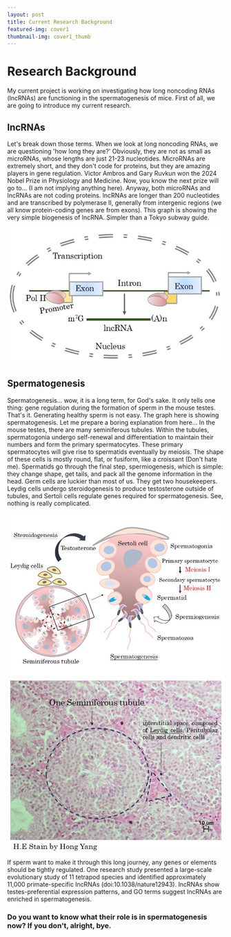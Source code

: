 ```yaml
---
layout: post
title: Current Research Background
featured-img: cover1
thumbnail-img: cover1_thumb
---
```

# Research Background
My current project is working on investigating how long noncoding RNAs (lncRNAs) are functioning in the spermatogenesis of mice. First of all, we are going to introduce my current research. 

## lncRNAs

Let's break down those terms. When we look at long noncoding RNAs, we are questioning 'how long they are?' Obviously, they are not as small as microRNAs, whose lengths are just 21-23 nucleotides. MicroRNAs are extremely short, and they don't code for proteins, but they are amazing players in gene regulation. Victor Ambros and Gary Ruvkun won the 2024 Nobel Prize in Physiology and Medicine. Now, you know the next prize will go to... (I am not implying anything here). Anyway, both microRNAs and lncRNAs are not coding proteins. lncRNAs are longer than 200 nucleotides and are transcribed by polymerase II, generally from intergenic regions (we all know protein-coding genes are from exons). This graph is showing the very simple biogenesis of lncRNA. Simpler than a Tokyo subway guide.

![Biogenesis of lncRNAs](https://raw.githubusercontent.com/CleanYANG/HONG-s-page/main/assets/img/lncRNA-bio.jpg)

## Spermatogenesis

Spermatogenesis... wow, it is a long term, for God's sake. It only tells one thing: gene regulation during the formation of sperm in the mouse testes. That's it. Generating healthy sperm is not easy. The graph here is showing spermatogenesis. Let me prepare a boring explanation from here... In the mouse testes, there are many seminiferous tubules. Within the tubules, spermatogonia undergo self-renewal and differentiation to maintain their numbers and form the primary spermatocytes. These primary spermatocytes will give rise to spermatids eventually by meiosis. The shape of these cells is mostly round, flat, or fusiform, like a croissant (Don't hate me). Spermatids go through the final step, spermiogenesis, which is simple: they change shape, get tails, and pack all the genome information in the head. Germ cells are luckier than most of us. They get two housekeepers. Leydig cells undergo steroidogenesis to produce testosterone outside of tubules, and Sertoli cells regulate genes required for spermatogenesis. See, nothing is really complicated.

<!-- Only include these images for this blog -->
<div class="side-by-side-images">
  <img src="https://raw.githubusercontent.com/CleanYANG/HONG-s-page/main/assets/img/spermatogenesis.jpg" alt="Picture 1">
  <img src="https://raw.githubusercontent.com/CleanYANG/HONG-s-page/main/assets/img/HEstain.jpg" alt="Picture 2">
</div>

If sperm want to make it through this long journey, any genes or elements should be tightly regulated. One research study presented a large-scale evolutionary study of 11 tetrapod species and identified approximately 11,000 primate-specific lncRNAs (doi:10.1038/nature12943). lncRNAs show testes-preferential expression patterns, and GO terms suggest lncRNAs are enriched in spermatogenesis.

### Do you want to know what their role is in spermatogenesis now? If you don't, alright, bye.
